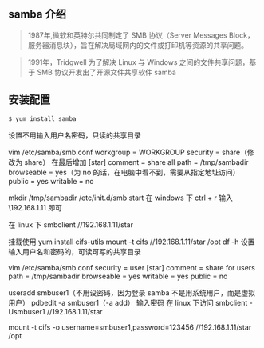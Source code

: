 ## samba 介绍
> 1987年,微软和英特尔共同制定了 SMB 协议（Server Messages Block，服务器消息块），旨在解决局域网内的文件或打印机等资源的共享问题。

> 1991年，Tridgwell 为了解决 Linux 与 Windows 之间的文件共享问题，基于 SMB 协议开发出了开源文件共享软件 samba

## 安装配置
```bash
$ yum install samba

```
设置不用输入用户名密码，只读的共享目录

vim /etc/samba/smb.conf
 workgroup = WORKGROUP
 security = share（修改为 share）
 在最后增加
 [star]
        comment = share all
        path = /tmp/sambadir
        browseable = yes（为 no 的话，在电脑中看不到，需要从指定地址访问）
        public = yes
        writable = no

mkdir /tmp/sambadir
/etc/init.d/smb start
在 windows 下 ctrl + r 输入 \\192.168.1.11 即可

在 linux 下
smbclient //192.168.1.11/star

挂载使用
yum install cifs-utils
mount -t cifs //192.168.1.11/star /opt
df -h
设置输入用户名和密码的，可读可写的共享目录

vim /etc/samba/smb.conf
 security = user
 [star]
        comment = share for users
        path = /tmp/sambadir
        browseable = yes
        writable = yes
        public = no

useradd smbuser1（不用设密码，因为登录 samba 不是用系统用户，而是虚拟用户）
pdbedit -a smbuser1（-a add）
输入密码
在 linux 下访问
smbclient -Usmbuser1 //192.168.1.11/star

mount -t cifs -o username=smbuser1,password=123456 //192.168.1.11/star /opt